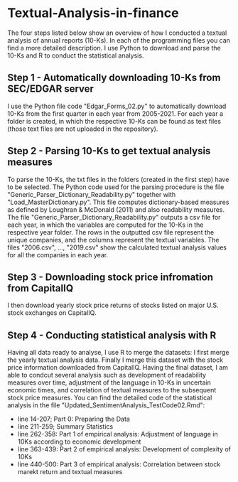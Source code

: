 # Textual-Analysis-in-finance
The four steps listed below show an overview of how I conducted a textual analysis of annual reports (10-Ks). In each of the programming files you can find a more detailed description. I use Python to download and parse the 10-Ks and R to conduct the statistical analysis. 

## Step 1 - Automatically downloading 10-Ks from SEC/EDGAR server
I use the Python file code "Edgar_Forms_02.py" to automatically download 10-Ks from the first quarter in each year from 2005-2021. 
For each year a folder is created, in which the respective 10-Ks can be found as text files (those text files are not uploaded in the repository).

## Step 2 - Parsing 10-Ks to get textual analysis measures
To parse the 10-Ks, the txt files in the folders (created in the first step) have to be selected. 
The Python code used for the parsing procedure is the file "Generic_Parser_Dictionary_Readability.py" together with "Load_MasterDictionary.py". This file computes dictionary-based measures as defined by Loughran & McDonald (2011) and also readability measures. The file "Generic_Parser_Dictionary_Readability.py" outputs a csv file for each year, in which the variables are computed for the 10-Ks in the respective year folder. The rows in the outputted csv file represent the unique companies, and the columns represent the textual variables. The files "2006.csv", ..., "2019.csv" show the calculated textual analysis values for all the companies in each year.

## Step 3 - Downloading stock price infromation from CapitalIQ
I then download yearly stock price returns of stocks listed on major U.S. stock exchanges on CapitalIQ.

## Step 4 - Conducting statistical analysis with R 
Having all data ready to analyse, I use R to merge the datasets: I first merge the yearly textual analysis data. Finally I merge this dataset with the stock price information downloaded from CapitalIQ. Having the final dataset, I am able to condcut several analysis such as development of readability measures over time, adjustment of the language in 10-Ks in uncertain economic times, and correlation of textual measures to the subsequent stock price measures. You can find the detailed code of the statistical analysis in the file "Updated_SentimentAnalysis_TestCode02.Rmd": 
  - line 14-207; Part 0: Preparing the Data 
  - line 211-259; Summary Statistics
  - line 262-358: Part 1 of empirical analysis: Adjustment of language in 10Ks according to economic development 
  - line 363-439: Part 2 of empirical analysis: Development of complexity of 10Ks
  - line 440-500: Part 3 of empirical analysis: Correlation between stock marekt return and textual measures
